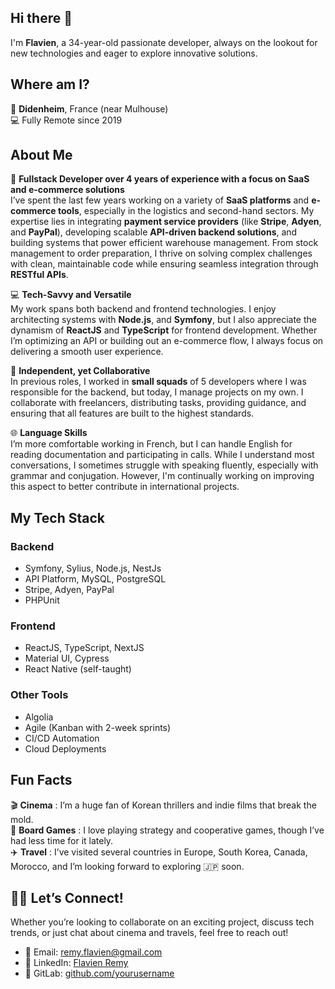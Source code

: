 ## Hi there 👋  
I'm **Flavien**, a 34-year-old passionate developer, always on the lookout for new technologies and eager to explore innovative solutions.

## Where am I?

📍 **Didenheim**, France (near Mulhouse)  
💻 Fully Remote since 2019  

## About Me

💼 **Fullstack Developer over 4 years of experience with a focus on SaaS and e-commerce solutions** <br/>
I’ve spent the last few years working on a variety of **SaaS platforms** and **e-commerce tools**, especially in the logistics and second-hand sectors. My expertise lies in integrating **payment service providers** (like **Stripe**, **Adyen**, and **PayPal**), developing scalable **API-driven backend solutions**, and building systems that power efficient warehouse management. From stock management to order preparation, I thrive on solving complex challenges with clean, maintainable code while ensuring seamless integration through **RESTful APIs**.

💻 **Tech-Savvy and Versatile**  
My work spans both backend and frontend technologies. I enjoy architecting systems with **Node.js**, and **Symfony**, but I also appreciate the dynamism of **ReactJS** and **TypeScript** for frontend development. Whether I’m optimizing an API or building out an e-commerce flow, I always focus on delivering a smooth user experience.

👷 **Independent, yet Collaborative**  
In previous roles, I worked in **small squads** of 5 developers where I was responsible for the backend, but today, I manage projects on my own. I collaborate with freelancers, distributing tasks, providing guidance, and ensuring that all features are built to the highest standards.

🌐 **Language Skills**  
I’m more comfortable working in French, but I can handle English for reading documentation and participating in calls. While I understand most conversations, I sometimes struggle with speaking fluently, especially with grammar and conjugation. However, I'm continually working on improving this aspect to better contribute in international projects.

## My Tech Stack

### **Backend**  
- Symfony, Sylius, Node.js, NestJs  
- API Platform, MySQL, PostgreSQL  
- Stripe, Adyen, PayPal
- PHPUnit

### **Frontend**  
- ReactJS, TypeScript, NextJS
- Material UI, Cypress
- React Native (self-taught) 

### **Other Tools**  
- Algolia
- Agile (Kanban with 2-week sprints)  
- CI/CD Automation  
- Cloud Deployments  

## Fun Facts

🎬 **Cinema** : I’m a huge fan of Korean thrillers and indie films that break the mold.  
🎲 **Board Games** : I love playing strategy and cooperative games, though I’ve had less time for it lately.  
✈️ **Travel** : I’ve visited several countries in Europe, South Korea, Canada, Morocco, and I’m looking forward to exploring 🇯🇵 soon.  

## 🤝🏻 Let’s Connect!

Whether you’re looking to collaborate on an exciting project, discuss tech trends, or just chat about cinema and travels, feel free to reach out!

- 📧 Email: [remy.flavien@gmail.com](mailto:remy.flavien@gmail.com)
- 💼 LinkedIn: [Flavien Remy](https://www.linkedin.com/in/flavien-remy-707229151/)
- 🐙 GitLab: [github.com/yourusername](https://gitlab.com/FlavienRemy)
